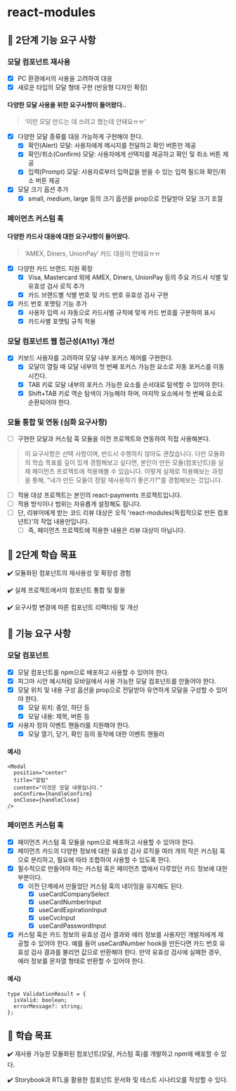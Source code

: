 # react-modules

## 🎯 2단계 기능 요구 사항

### 모달 컴포넌트 재사용

- [x] PC 환경에서의 사용을 고려하여 대응
- [x] 새로운 타입의 모달 형태 구현 (반응형 디자인 확장)

#### 다양한 모달 사용을 위한 요구사항이 들어왔다..

> ‘이런 모달 만드는 데 쓰려고 했는데 안돼요ㅠㅠ’

- [x] 다양한 모달 종류를 대응 가능하게 구현해야 한다.
  - [x] 확인(Alert) 모달: 사용자에게 메시지를 전달하고 확인 버튼만 제공
  - [x] 확인/취소(Confirm) 모달: 사용자에게 선택지를 제공하고 확인 및 취소 버튼 제공
  - [x] 입력(Prompt) 모달: 사용자로부터 입력값을 받을 수 있는 입력 필드와 확인/취소 버튼 제공
- [x] 모달 크기 옵션 추가
  - [x] small, medium, large 등의 크기 옵션을 prop으로 전달받아 모달 크기 조절

### 페이먼츠 커스텀 훅

#### 다양한 카드사 대응에 대한 요구사항이 들어왔다.

> ‘AMEX, Diners, UnionPay’ 카드 대응이 안돼요ㅠㅠ

- [x] 다양한 카드 브랜드 지원 확장
  - [x] Visa, Mastercard 외에 AMEX, Diners, UnionPay 등의 주요 카드사 식별 및 유효성 검사 로직 추가
  - [x] 카드 브랜드별 식별 번호 및 카드 번호 유효성 검사 구현
- [x] 카드 번호 포맷팅 기능 추가
  - [x] 사용자 입력 시 자동으로 카드사별 규칙에 맞게 카드 번호를 구분하여 표시
  - [x] 카드사별 포맷팅 규칙 적용

### 모달 컴포넌트 웹 접근성(A11y) 개선

- [x] 키보드 사용자를 고려하여 모달 내부 포커스 제어를 구현한다.
  - [x] 모달이 열릴 때 모달 내부의 첫 번째 포커스 가능한 요소로 자동 포커스를 이동시킨다.
  - [x] TAB 키로 모달 내부의 포커스 가능한 요소를 순서대로 탐색할 수 있어야 한다.
  - [x] Shift+TAB 키로 역순 탐색이 가능해야 하며, 마지막 요소에서 첫 번째 요소로 순환되어야 한다.

### 모듈 통합 및 연동 (심화 요구사항)

- [ ] 구현한 모달과 커스텀 훅 모듈을 이전 프로젝트와 연동하여 직접 사용해본다.

> 이 요구사항은 선택 사항이며, 반드시 수행하지 않아도 괜찮습니다.
> 다만 모듈화의 학습 목표를 깊이 있게 경험해보고 싶다면, 본인이 만든 모듈(컴포넌트)을 실제 페이먼츠 프로젝트에 적용해볼 수 있습니다.
> 이렇게 실제로 적용해보는 과정을 통해, "내가 만든 모듈이 정말 재사용하기 좋은가?"를 경험해보는 것입니다.

- [ ] 적용 대상 프로젝트는 본인의 react-payments 프로젝트입니다.
- [ ] 적용 방식이나 범위는 자유롭게 설정해도 됩니다.
- [ ] 단, 리뷰어에게 받는 코드 리뷰 대상은 오직 'react-modules(독립적으로 만든 컴포넌트)'의 작업 내용만입니다.
  - [ ] 즉, 페이먼츠 프로젝트에 적용한 내용은 리뷰 대상이 아닙니다.

## 📍 2단계 학습 목표

✔️ 모듈화된 컴포넌트의 재사용성 및 확장성 경험

✔️ 실제 프로젝트에서의 컴포넌트 통합 및 활용

✔️ 요구사항 변경에 따른 컴포넌트 리팩터링 및 개선

## 🎯 기능 요구 사항

### 모달 컴포넌트

- [x] 모달 컴포넌트를 npm으로 배포하고 사용할 수 있어야 한다.
- [x] 피그마 시안 예시처럼 모바일에서 사용 가능한 모달 컴포넌트를 만들어야 한다.
- [x] 모달 위치 및 내용 구성 옵션을 prop으로 전달받아 유연하게 모달을 구성할 수 있어야 한다.
  - [x] 모달 위치: 중앙, 하단 등
  - [x] 모달 내용: 제목, 버튼 등
- [x] 사용자 정의 이벤트 핸들러를 지원해야 한다.
  - [x] 모달 열기, 닫기, 확인 등의 동작에 대한 이벤트 핸들러

#### 예시)

```tsx
<Modal
  position="center"
  title="알림"
  content="이것은 모달 내용입니다."
  onConfirm={handleConfirm}
  onClose={handleClose}
/>
```

### 페이먼츠 커스텀 훅

- [x] 페이먼츠 커스텀 훅 모듈을 npm으로 배포하고 사용할 수 있어야 한다.
- [x] 페이먼츠 카드의 다양한 정보에 대한 유효성 검사 로직을 여러 개의 작은 커스텀 훅으로 분리하고, 필요에 따라 조합하여 사용할 수 있도록 한다.
- [x] 필수적으로 만들어야 하는 커스텀 훅은 페이먼츠 앱에서 다루었던 카드 정보에 대한 부분이다.
  - [x] 이전 단계에서 만들었던 커스텀 훅의 네이밍을 유지해도 된다.
    - [x] useCardCompanySelect
    - [x] useCardNumberInput
    - [x] useCardExpirationInput
    - [x] useCvcInput
    - [x] useCardPasswordInput
- [x] 커스텀 훅은 카드 정보의 유효성 검사 결과와 에러 정보를 사용자인 개발자에게 제공할 수 있어야 한다. 예를 들어 useCardNumber hook을 만든다면 카드 번호 유효성 검사 결과를 불리언 값으로 반환해야 한다. 만약 유효성 검사에 실패한 경우, 에러 정보를 문자열 형태로 반환할 수 있어야 한다.

#### 예시)

```tsx
type ValidationResult = {
  isValid: boolean;
  errorMessage?: string;
};
```

## 📍 학습 목표

✔️ 재사용 가능한 모듈화된 컴포넌트(모달, 커스텀 훅)를 개발하고 npm에 배포할 수 있다.

✔️ Storybook과 RTL을 활용한 컴포넌트 문서화 및 테스트 시나리오를 작성할 수 있다.
